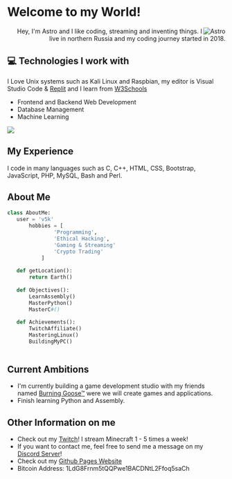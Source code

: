 <h1>Welcome to my World!</h1>
<img src="https://github.com/v5k/v5k/blob/main/images/terminal.gif?raw=true" alt="Astro" align="right">

<div style="text-align: right">Hey, I'm Astro and I like coding, streaming and inventing things. I live in northern Russia and my coding journey started in 2018.</div>

## :computer: Technologies I work with
 I Love Unix systems such as Kali Linux and Raspbian, my editor is Visual Studio Code & [Replit](https://replit.com/@astroclassic) and I learn from [W3Schools](https://www.w3schools.com/)
* Frontend and Backend Web Development
* Database Management
* Machine Learning

<img src = "https://github-readme-stats.vercel.app/api/top-langs/?username=v5k&layout=compact">

## My Experience
 I code in many languages such as C, C++, HTML, CSS, Bootstrap, JavaScript, PHP, MySQL, Bash and Perl.
 
 ## About Me
 ```python
 class AboutMe:
 	user = 'v5k'
		hobbies = [
				'Programming',
				'Ethical Hacking',
				'Gaming & Streaming'
				'Crypto Trading'
			]
	
	def getLocation():
		return Earth()
	
	def Objectives():
		LearnAssembly()
		MasterPython()
		MasterC#()
		
	def Achievements():
		TwitchAffiliate()
		MasteringLinux()
		BuildingMyPC()
	
 ```
 
## Current Ambitions
 * I'm currently building a game development studio with my friends named [Burning Goose™](https://discord.gg/Aef2zRNXRD) were we will create games and applications.
 * Finish learning Python and Assembly.
 
## Other Information on me
  - Check out my [Twitch](https://twitch.tv/astroclassic)! I stream Minecraft 1 - 5 times a week!
  - If you want to contact me, feel free to send me a message on my [Discord Server](https://discord.gg/cbwfVvGYgr)!
  - Check out my [Github Pages Website](https://v5k.github.io/)
  - Bitcoin Address: 1LdG8Frnm5tQQPwe1BACDNtL2Ffoq5saCh 
